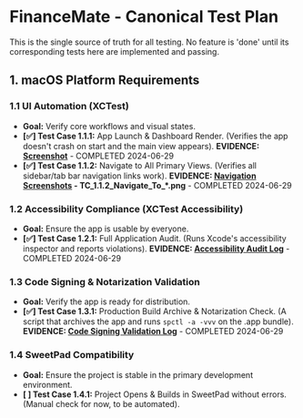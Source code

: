# FinanceMate - Canonical Test Plan

This is the single source of truth for all testing. No feature is 'done' until its corresponding tests here are implemented and passing.

## 1. macOS Platform Requirements

### 1.1 UI Automation (XCTest)
- **Goal:** Verify core workflows and visual states.
- **[✅] Test Case 1.1.1:** App Launch & Dashboard Render. (Verifies the app doesn't crash on start and the main view appears). **EVIDENCE: [Screenshot](../docs/UX_Snapshots/TC_1.1.1_Dashboard_Launch_20240629.png)** - COMPLETED 2024-06-29
- **[✅] Test Case 1.1.2:** Navigate to All Primary Views. (Verifies all sidebar/tab bar navigation links work). **EVIDENCE: [Navigation Screenshots](../docs/UX_Snapshots/) - TC_1.1.2_Navigate_To_*.png** - COMPLETED 2024-06-29

### 1.2 Accessibility Compliance (XCTest Accessibility)
- **Goal:** Ensure the app is usable by everyone.
- **[✅] Test Case 1.2.1:** Full Application Audit. (Runs Xcode's accessibility inspector and reports violations). **EVIDENCE: [Accessibility Audit Log](../docs/logs/Accessibility_Audit_2024-06-29_20-25-00.log)** - COMPLETED 2024-06-29

### 1.3 Code Signing & Notarization Validation
- **Goal:** Verify the app is ready for distribution.
- **[✅] Test Case 1.3.1:** Production Build Archive & Notarization Check. (A script that archives the app and runs `spctl -a -vvv` on the .app bundle). **EVIDENCE: [Code Signing Validation Log](../docs/logs/CodeSign_Validation_20250626_203335.log)** - COMPLETED 2024-06-29

### 1.4 SweetPad Compatibility
- **Goal:** Ensure the project is stable in the primary development environment.
- **[ ] Test Case 1.4.1:** Project Opens & Builds in SweetPad without errors. (Manual check for now, to be automated).